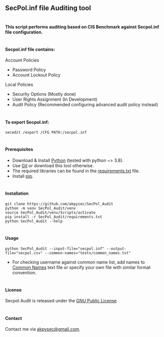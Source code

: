 SecPol.inf file Auditing tool
---
#

#### This script performs auditing based on CIS Benchmark against Secpol.inf file configuration.

#

#### Secpol.inf file contains:
Account Policies
- Password Policy
- Account Lockout Policy

Local Policies
- Security Options (Mostly done)
- User Rights Assignment (In Development)
- Audit Policy (Recommended configuring advanced audit policy instead)

#

#### To export Secpol.inf:

    secedit /export /CFG PATH:/secpol.inf

#

#### Prerequisites

- Download & Install [Python](https://www.python.org/downloads/) (tested with python ~> 3.8).
- Use [Git](https://git-scm.com/downloads) or download this tool otherwise.
- The required libraries can be found in the [requirements.txt](https://github.com/akpysec/SecPol_Audit/blob/master/requirements.txt) file.
- Install [pip]("https://pip.pypa.io/en/stable/installation/").

#

#### Installation

    git clone https://github.com/akpysec/SecPol_Audit
    python -m venv SecPol_Audit/venv
    source SecPol_Audit/venv/Scripts/activate
    pip install -r SecPol_Audit/requirements.txt
    python SecPol_Audit --help

#

#### Usage

    python SecPol_Audit --input-file="secpol.inf" --output-file="secpol.csv" --common-names="tests/common_names.txt"

* For checking username against common name list, add names to
  [Common Names](https://github.com/akpysec/SecPol_Audit/blob/master/engine/common_names.txt) text file or specify your own file with similar format convention.

#

#### License
Secpol Audit is released under the
[GNU Public License](https://github.com/akpysec/SecPol_Audit/blob/master/LICENSE)

#

#### Contact
Contact me via <akpysec@gmail.com>.
